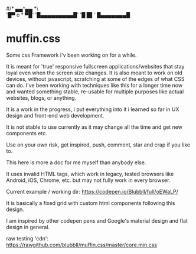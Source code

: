 #/*   ▄▄^▄▄  *\   
  '█▀ o ° ▀█' 
 '█▄▄▄▄▄▄▄▄▄█⁣'
 '█         █▌'
   █▄▄▄▄▄▄▄█   
# muffin.css
Some css Framework i'v been working on for a while.

It is meant for 'true' responsive fullscreen applications/websites that stay loyal even when the screen size changes.
It is also meant to work on old devices, without javascript, scratching at some of the edges of what CSS can do.
I've been working with techniques like this for a longer time now and wanted something stable, re-usable for multiple purposes like actual websites, blogs, or anything.

It is a work in the progress, i put everything into it i learned so far in UX design and front-end web development.

It is not stable to use currently as it may change all the time and get new components etc.

Use on your own risk, get inspired, push, comment, star and crap if you like to.

This here is more a doc for me myself than anybody else.

It uses invalid HTML tags, which work in legacy, tested browsers like Android, iOS, Chrome, etc. but may not fully work in every browser.

Current example / working dir: https://codepen.io/Blubbll/full/oEWaLP/

It is basically a fixed grid with custom html components following this design.

I am inspired by other codepen pens and Google's material design and flat design in general.

raw testing 'cdn': https://rawgithub.com/blubbll/muffin.css/master/core.min.css
